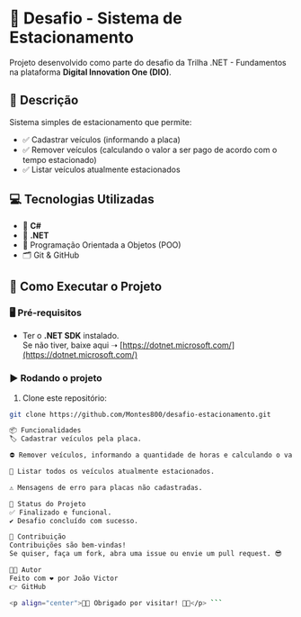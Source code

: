 # 🚗 Desafio - Sistema de Estacionamento

Projeto desenvolvido como parte do desafio da Trilha .NET - Fundamentos na plataforma **Digital Innovation One (DIO)**.

## 📜 Descrição

Sistema simples de estacionamento que permite:

- ✅ Cadastrar veículos (informando a placa)
- ✅ Remover veículos (calculando o valor a ser pago de acordo com o tempo estacionado)
- ✅ Listar veículos atualmente estacionados

## 💻 Tecnologias Utilizadas

- 🧠 **C#**
- 🔧 **.NET**
- 🚀 Programação Orientada a Objetos (POO)
- 🗂️ Git & GitHub

## 🚀 Como Executar o Projeto

### 🖥️ Pré-requisitos

- Ter o **.NET SDK** instalado.  
Se não tiver, baixe aqui ➝ [https://dotnet.microsoft.com/](https://dotnet.microsoft.com/)

### ▶️ Rodando o projeto

1. Clone este repositório:

```bash
git clone https://github.com/Montes800/desafio-estacionamento.git

📦 Funcionalidades
🏷️ Cadastrar veículos pela placa.

⛔ Remover veículos, informando a quantidade de horas e calculando o valor total.

📜 Listar todos os veículos atualmente estacionados.

⚠️ Mensagens de erro para placas não cadastradas.

📄 Status do Projeto
✅ Finalizado e funcional.
✔️ Desafio concluído com sucesso.

🤝 Contribuição
Contribuições são bem-vindas!
Se quiser, faça um fork, abra uma issue ou envie um pull request. 😎

👨‍💻 Autor
Feito com ❤️ por João Victor
👉 GitHub

<p align="center">🚗🚦 Obrigado por visitar! 🚦🚗</p> ```
